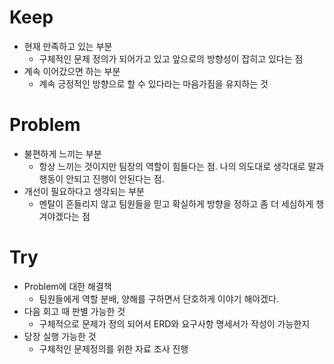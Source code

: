 # Keep
- 현재 만족하고 있는 부분
  - 구체적인 문제 정의가 되어가고 있고 앞으로의 방향성이 잡히고 있다는 점
- 계속 이어갔으면 하는 부분
  - 계속 긍정적인 방향으로 할 수 있다라는 마음가짐을 유지하는 것
# Problem
- 불편하게 느끼는 부분
  - 항상 느끼는 것이지만 팀장의 역할이 힘들다는 점. 나의 의도대로 생각대로 말과 행동이 안되고 진행이 안된다는 점.
- 개선이 필요하다고 생각되는 부분
  - 멘탈이 흔들리지 않고 팀원들을 믿고 확실하게 방향을 정하고  좀 더 세심하게 챙겨야겠다는 점
# Try
- Problem에 대한 해결책
  - 팀원들에게 역할 분배, 양해를 구하면서 단호하게 이야기 해야겠다.
- 다음 회고 때 판별 가능한 것
  - 구체적으로 문제가 정의 되어서 ERD와 요구사항 명세서가 작성이 가능한지
- 당장 실행 가능한 것
  - 구체적인 문제정의를 위한 자료 조사 진행